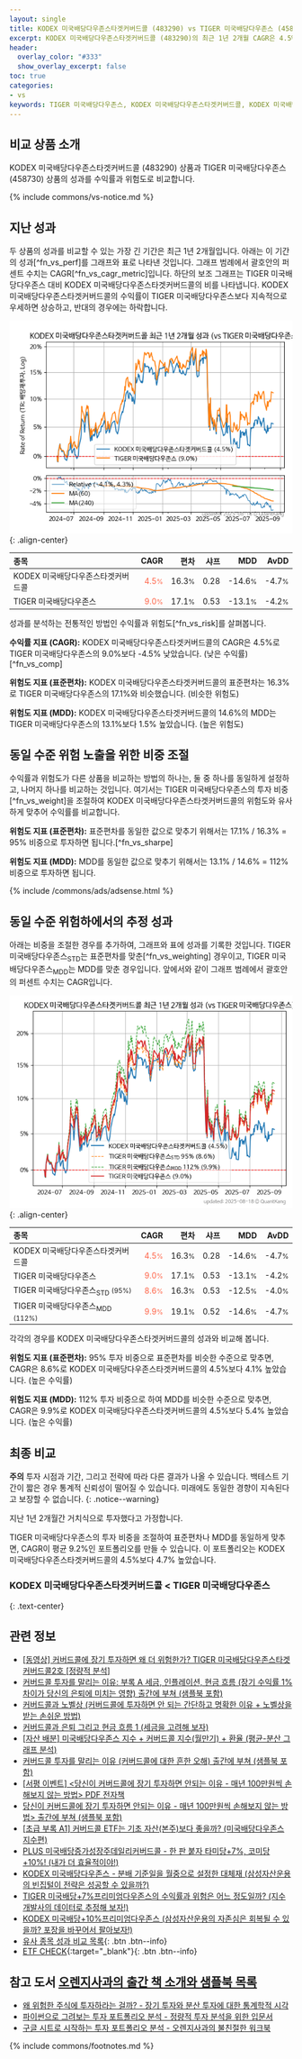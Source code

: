 ```yaml
---
layout: single
title: KODEX 미국배당다우존스타겟커버드콜 (483290) vs TIGER 미국배당다우존스 (458730)
excerpt: KODEX 미국배당다우존스타겟커버드콜 (483290)의 최근 1년 2개월 CAGR은 4.5%로 TIGER 미국배당다우존스 (458730)의 9.0%보다 -4.5% 낮았습니다.
header:
  overlay_color: "#333"
  show_overlay_excerpt: false
toc: true
categories:
- vs
keywords: TIGER 미국배당다우존스, KODEX 미국배당다우존스타겟커버드콜, KODEX 미국배당다우존스타겟커버드콜 TIGER 미국배당다우존스 비교, 483290, 458730, 483290 483290 비교
---
```


## 비교 상품 소개


KODEX 미국배당다우존스타겟커버드콜 (483290) 상품과 TIGER 미국배당다우존스 (458730) 상품의 성과를 수익률과 위험도로 비교합니다.





{% include commons/vs-notice.md %}

## 지난 성과

두 상품의 성과를 비교할 수 있는 가장 긴 기간은 최근 1년 2개월입니다. 아래는 이 기간의 성과[^fn_vs_perf]를 그래프와 표로 나타낸 것입니다.
그래프 범례에서 괄호안의 퍼센트 수치는 CAGR[^fn_vs_cagr_metric]입니다.
하단의 보조 그래프는 TIGER 미국배당다우존스 대비 KODEX 미국배당다우존스타겟커버드콜의 비를 나타냅니다.
KODEX 미국배당다우존스타겟커버드콜의 수익률이 TIGER 미국배당다우존스보다 지속적으로 우세하면 상승하고, 반대의 경우에는 하락합니다.

![KODEX 미국배당다우존스타겟커버드콜](/vs/images/483290-vs-458730_dual.png){: .align-center}

| **종목** | **CAGR** | **편차** | **샤프** | **MDD** | **AvDD** |
| :------------ | ------: | -----------: | -------: | ------: | -------: |
| KODEX 미국배당다우존스타겟커버드콜 | <span style="color: tomato">4.5<small>%</small></span> | 16.3<small>%</small> | 0.28 | -14.6<small>%</small> | -4.7<small>%</small> |
| TIGER 미국배당다우존스 | <span style="color: tomato">9.0<small>%</small></span> | 17.1<small>%</small> | 0.53 | -13.1<small>%</small> | -4.2<small>%</small> |

<!-- more -->


성과를 분석하는 전통적인 방법인 수익률과 위험도[^fn_vs_risk]를 살펴봅니다.

**수익률 지표 (CAGR):** KODEX 미국배당다우존스타겟커버드콜의 CAGR은 4.5%로 TIGER 미국배당다우존스의 9.0%보다 -4.5% 낮았습니다. (낮은 수익률)[^fn_vs_comp]

**위험도 지표 (표준편차):** KODEX 미국배당다우존스타겟커버드콜의 표준편차는 16.3%로 TIGER 미국배당다우존스의 17.1%와 비슷했습니다. (비슷한 위험도)

**위험도 지표 (MDD):** KODEX 미국배당다우존스타겟커버드콜의 14.6%의 MDD는 TIGER 미국배당다우존스의 13.1%보다 1.5% 높았습니다. (높은 위험도)



## 동일 수준 위험 노출을 위한 비중 조절

수익률과 위험도가 다른 상품을 비교하는 방법의 하나는, 둘 중 하나를 동일하게 설정하고, 나머지 하나를 비교하는 것입니다.
여기서는 TIGER 미국배당다우존스의 투자 비중[^fn_vs_weight]을 조절하여 KODEX 미국배당다우존스타겟커버드콜의 위험도와 유사하게 맞추어 수익률를 비교합니다.

**위험도 지표 (표준편차):** 표준편차를 동일한 값으로 맞추기 위해서는 17.1% / 16.3% = 95% 비중으로 투자하면 됩니다.[^fn_vs_sharpe]

**위험도 지표 (MDD):** MDD를 동일한 값으로 맞추기 위해서는 13.1% / 14.6% = 112% 비중으로 투자하면 됩니다.


{% include /commons/ads/adsense.html %}



## 동일 수준 위험하에서의 추정 성과

아래는 비중을 조절한 경우를 추가하여, 그래프와 표에 성과를 기록한 것입니다.
TIGER 미국배당다우존스<sub>STD</sub>는 표준편차를 맞춘[^fn_vs_weighting] 경우이고, TIGER 미국배당다우존스<sub>MDD</sub>는 MDD를 맞춘 경우입니다.
앞에서와 같이 그래프 범례에서 괄호안의 퍼센트 수치는 CAGR입니다.


![KODEX 미국배당다우존스타겟커버드콜](/vs/images/483290-vs-458730.png){: .align-center}



| **종목** | **CAGR** | **편차** | **샤프** | **MDD** | **AvDD** |
| :------------ | ------: | -----------: | -------: | ------: | -------: |
| KODEX 미국배당다우존스타겟커버드콜 | <span style="color: tomato">4.5<small>%</small></span> | 16.3<small>%</small> | 0.28 | -14.6<small>%</small> | -4.7<small>%</small> |
| TIGER 미국배당다우존스 | <span style="color: tomato">9.0<small>%</small></span> | 17.1<small>%</small> | 0.53 | -13.1<small>%</small> | -4.2<small>%</small> |
| TIGER 미국배당다우존스<sub>STD</sub> <small>(95%)</small> | <span style="color: tomato">8.6<small>%</small></span> | 16.3<small>%</small> | 0.53 | -12.5<small>%</small> | -4.0<small>%</small> |
| TIGER 미국배당다우존스<sub>MDD</sub> <small>(112%)</small> | <span style="color: tomato">9.9<small>%</small></span> | 19.1<small>%</small> | 0.52 | -14.6<small>%</small> | -4.7<small>%</small> |



각각의 경우를 KODEX 미국배당다우존스타겟커버드콜의 성과와 비교해 봅니다.

**위험도 지표 (표준편차):** 95% 투자 비중으로 표준편차를 비슷한 수준으로 맞추면, CAGR은 8.6%로 KODEX 미국배당다우존스타겟커버드콜의 4.5%보다 4.1% 높았습니다. (높은 수익률)

**위험도 지표 (MDD):** 112% 투자 비중으로 하여 MDD를 비슷한 수준으로 맞추면, CAGR은 9.9%로 KODEX 미국배당다우존스타겟커버드콜의 4.5%보다 5.4% 높았습니다. (높은 수익률)




## 최종 비교

**주의** 투자 시점과 기간, 그리고 전략에 따라 다른 결과가 나올 수 있습니다. 백테스트 기간이 짧은 경우 통계적 신뢰성이 떨어질 수 있습니다. 미래에도 동일한 경향이 지속된다고 보장할 수 없습니다.
{: .notice--warning}

지난 1년 2개월간 거치식으로 투자했다고 가정합니다.

TIGER 미국배당다우존스의 투자 비중을 조절하여 표준편차나 MDD를 동일하게 맞추면, CAGR이 평균 9.2%인 포트폴리오를 만들 수 있습니다.
이 포트폴리오는 KODEX 미국배당다우존스타겟커버드콜의 4.5%보다 4.7% 높았습니다.

### KODEX 미국배당다우존스타겟커버드콜 &lt; TIGER 미국배당다우존스
{: .text-center}


## 관련 정보

- [[동영상] 커버드콜에 장기 투자하면 왜 더 위험한가? TIGER 미국배당다우존스타겟커버드콜2호 [정량적 분석]](https://youtu.be/kU2qxdfOZ5A)
- [커버드콜 투자를 말리는 이유: 부록 A 세금, 인플레이션, 현금 흐름 (장기 수익률 1% 차이가 당신의 은퇴에 미치는 영향) 출간에 부쳐 (샘플북 포함)](https://kongdori.tistory.com/484)
- [커버드콜과 노벨상 (커버드콜에 투자하면 안 되는 간단하고 명확한 이유 + 노벨상을 받는 손쉬운 방법)](https://kongdori.tistory.com/483)
- [커버드콜과 은퇴 그리고 현금 흐름 1 (세금을 고려해 보자)](https://kongdori.tistory.com/478)
- [[자산 배분] 미국배당다우존스 지수 + 커버드콜 지수(월만기) + 환율 (평균-분산 그래프 분석)](https://kongdori.tistory.com/474)
- [커버드콜 투자를 말리는 이유 (커버드콜에 대한 흔한 오해) 출간에 부쳐 (샘플북 포함)](https://kongdori.tistory.com/473)
- [[서평 이벤트] <당신이 커버드콜에 장기 투자하면 안되는 이유 - 매년 100만원씩 손해보지 않는 방법> PDF 전자책](https://m.blog.naver.com/onuri2005/223783587701)
- [당신이 커버드콜에 장기 투자하면 안되는 이유 - 매년 100만원씩 손해보지 않는 방법> 출간에 부쳐 (샘플북 포함)](https://kongdori.tistory.com/403)
- [[초급 부록 A1] 커버드콜 ETF는 기초 자산(본주)보다 좋을까? (미국배당다우존스 지수편)](https://kongdori.tistory.com/388)
- [PLUS 미국배당증가성장주데일리커버드콜 - 한 판 붙자 타미당+7%, 코미당+10%! (내가 더 효율적이야!)](https://kongdori.tistory.com/357)
- [KODEX 미국배당다우존스 - 분배 기준일을 월중으로 설정한 대체재 (삼성자산운용의 빈집털이 전략은 성공할 수 있을까?)](https://kongdori.tistory.com/311)
- [TIGER 미국배당+7%프리미엄다우존스의 수익률과 위험은 어느 정도일까? (지수 개발사의 데이터로 추정해 보자!)](https://kongdori.tistory.com/292)
- [KODEX 미국배당+10%프리미엄다우존스 (삼성자산운용의 자존심은 회복될 수 있을까? 포장을 바꾸어서 팔아보자!)](https://kongdori.tistory.com/254)
- [유사 종목 성과 비교 목록](/vs/){: .btn .btn--info}
- [ETF CHECK](https://www.etfcheck.co.kr/mobile/etpitem/458730/compare?compCode%5B%5D=483290){:target="_blank"}{: .btn .btn--info}


## 참고 도서 [오렌지사과의 출간 책 소개와 샘플북 목록](https://kongdori.tistory.com/691)

- [왜 위험한 주식에 투자하라는 걸까? - 장기 투자와 분산 투자에 대한 통계학적 시각](https://kongdori.tistory.com/421)
- [파이썬으로 그려보는 투자 포트폴리오 분석  - 정량적 투자 분석을 위한 입문서](https://kongdori.tistory.com/643)
- [구글 시트로 시작하는 투자 포트폴리오 분석 - 오렌지사과의 불친절한 워크북](https://kongdori.tistory.com/449)

{% include commons/footnotes.md %}